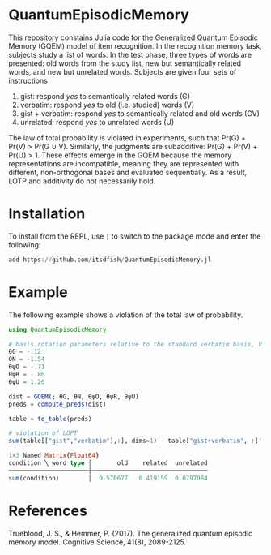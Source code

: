 # QuantumEpisodicMemory

This repository constains Julia code for the Generalized Quantum Episodic Memory (GQEM) model of item recognition. In the recognition memory task, subjects study a list of words. In the test phase, three types of words are presented: old words from the study list, new but semantically related words, and new but unrelated words. Subjects are given four sets of instructions

1. gist: respond *yes* to semantically related words (G)
2. verbatim: respond *yes* to old (i.e. studied) words (V)
3. gist + verbatim: respond *yes* to semantically related and old words (GV)
4. unrelated: respond *yes* to unrelated words (U)

The law of total probability is violated in experiments, such that Pr(G) + Pr(V) > Pr(G ∪ V). Similarly, the judgments are subadditive: Pr(G) + Pr(V) + Pr(U) > 1. These effects emerge in the GQEM because the memory representations are incompatible, meaning they are represented with different, non-orthogonal bases and evaluated sequentially. As a result, LOTP and additivity do not necessarily hold. 

# Installation

To install from the REPL, use `]` to switch to the package mode and enter the following:

```julia
add https://github.com/itsdfish/QuantumEpisodicMemory.jl
```

# Example

The following example shows a violation of the total law of probability. 

```julia
using QuantumEpisodicMemory

# basis rotation parameters relative to the standard verbatim basis, V
θG = -.12
θN = -1.54
θψO = -.71
θψR = -.86
θψU = 1.26

dist = GQEM(; θG, θN, θψO, θψR, θψU)
preds = compute_preds(dist)

table = to_table(preds)

# violation of LOPT
sum(table[["gist","verbatim"],:], dims=1) - table["gist+verbatim", :]'
```

```julia 
1×3 Named Matrix{Float64}
condition ╲ word type │       old    related  unrelated
──────────────────────┼────────────────────────────────
sum(condition)        │  0.570677   0.419159  0.0797084
```

# References 

Trueblood, J. S., & Hemmer, P. (2017). The generalized quantum episodic memory model.
Cognitive Science, 41(8), 2089-2125.